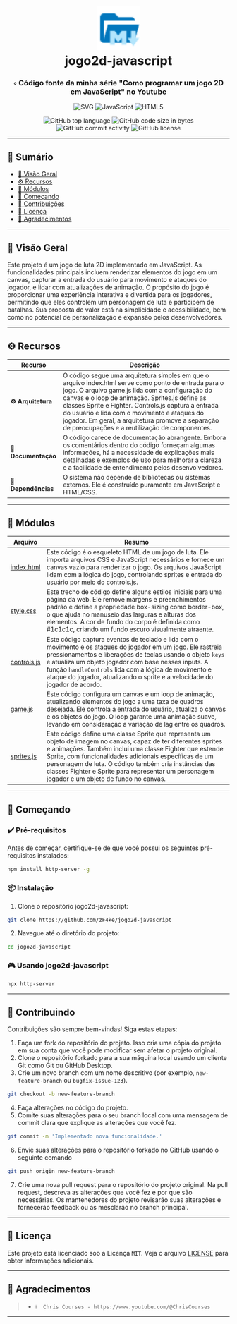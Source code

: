 <div align="center">
<h1 align="center">
<img src="https://raw.githubusercontent.com/PKief/vscode-material-icon-theme/ec559a9f6bfd399b82bb44393651661b08aaf7ba/icons/folder-markdown-open.svg" width="100" />
<br>jogo2d-javascript
</h1>
<h3>◦ Código fonte da minha série "Como programar um jogo 2D em JavaScript" no Youtube</h3>

<p align="center">
<img src="https://img.shields.io/badge/SVG-FFB13B.svg?style&logo=SVG&logoColor=black" alt="SVG" />
<img src="https://img.shields.io/badge/JavaScript-F7DF1E.svg?style&logo=JavaScript&logoColor=black" alt="JavaScript" />
<img src="https://img.shields.io/badge/HTML5-E34F26.svg?style&logo=HTML5&logoColor=white" alt="HTML5" />
</p>
<img src="https://img.shields.io/github/languages/top/zF4ke/jogo2d-javascript?style&color=5D6D7E" alt="GitHub top language" />
<img src="https://img.shields.io/github/languages/code-size/zF4ke/jogo2d-javascript?style&color=5D6D7E" alt="GitHub code size in bytes" />
<img src="https://img.shields.io/github/commit-activity/m/zF4ke/jogo2d-javascript?style&color=5D6D7E" alt="GitHub commit activity" />
<img src="https://img.shields.io/github/license/zF4ke/jogo2d-javascript?style&color=5D6D7E" alt="GitHub license" />
</div>

---

## 📒 Sumário
- [📍 Visão Geral](#-visão-geral)
- [⚙️ Recursos](#-recursos)
- [🧩 Módulos](#módulos)
- [🚀 Começando](#-começando)
- [🤝 Contribuições](#-contribuições)
- [📄 Licença](#-licença)
- [👏 Agradecimentos](#-agradecimentos)

---


## 📍 Visão Geral

Este projeto é um jogo de luta 2D implementado em JavaScript. As funcionalidades principais incluem renderizar elementos do jogo em um canvas, capturar a entrada do usuário para movimento e ataques do jogador, e lidar com atualizações de animação. O propósito do jogo é proporcionar uma experiência interativa e divertida para os jogadores, permitindo que eles controlem um personagem de luta e participem de batalhas. Sua proposta de valor está na simplicidade e acessibilidade, bem como no potencial de personalização e expansão pelos desenvolvedores.

---

## ⚙️ Recursos

| Recurso                | Descrição                           |
| ---------------------- | ------------------------------------- |
| **⚙️ Arquitetura**     | O código segue uma arquitetura simples em que o arquivo index.html serve como ponto de entrada para o jogo. O arquivo game.js lida com a configuração do canvas e o loop de animação. Sprites.js define as classes Sprite e Fighter. Controls.js captura a entrada do usuário e lida com o movimento e ataques do jogador. Em geral, a arquitetura promove a separação de preocupações e a reutilização de componentes.   |
| **📖 Documentação**   | O código carece de documentação abrangente. Embora os comentários dentro do código forneçam algumas informações, há a necessidade de explicações mais detalhadas e exemplos de uso para melhorar a clareza e a facilidade de entendimento pelos desenvolvedores.      |
| **🔗 Dependências**    | O sistema não depende de bibliotecas ou sistemas externos. Ele é construído puramente em JavaScript e HTML/CSS.    |



---

## 🧩 Módulos


| Arquivo                                                                               | Resumo                                                                                                                                                                                                                                                                                                                                                                                        |
| ---                                                                                | ---                                                                                                                                                                                                                                                                                                                                                                                            |
| [index.html](https://github.com/zF4ke/jogo2d-javascript/blob/main/index.html)      | Este código é o esqueleto HTML de um jogo de luta. Ele importa arquivos CSS e JavaScript necessários e fornece um canvas vazio para renderizar o jogo. Os arquivos JavaScript lidam com a lógica do jogo, controlando sprites e entrada do usuário por meio do controls.js.                                                                                                                                             |
| [style.css](https://github.com/zF4ke/jogo2d-javascript/blob/main/style.css)        | Este trecho de código define alguns estilos iniciais para uma página da web. Ele remove margens e preenchimentos padrão e define a propriedade box-sizing como border-box, o que ajuda no manuseio das larguras e alturas dos elementos. A cor de fundo do corpo é definida como #1c1c1c, criando um fundo escuro visualmente atraente.                                                                              |
| [controls.js](https://github.com/zF4ke/jogo2d-javascript/blob/main/js/controls.js) | Este código captura eventos de teclado e lida com o movimento e os ataques do jogador em um jogo. Ele rastreia pressionamentos e liberações de teclas usando o objeto `keys` e atualiza um objeto jogador com base nesses inputs. A função `handleControls` lida com a lógica de movimento e ataque do jogador, atualizando o sprite e a velocidade do jogador de acordo.                                                            |
| [game.js](https://github.com/zF4ke/jogo2d-javascript/blob/main/js/game.js)         | Este código configura um canvas e um loop de animação, atualizando elementos do jogo a uma taxa de quadros desejada. Ele controla a entrada do usuário, atualiza o canvas e os objetos do jogo. O loop garante uma animação suave, levando em consideração a variação de lag entre os quadros.                                                                                                                                         |
| [sprites.js](https://github.com/zF4ke/jogo2d-javascript/blob/main/js/sprites.js)   | Este código define uma classe Sprite que representa um objeto de imagem no canvas, capaz de ter diferentes sprites e animações. Também inclui uma classe Fighter que estende Sprite, com funcionalidades adicionais específicas de um personagem de luta. O código também cria instâncias das classes Fighter e Sprite para representar um personagem jogador e um objeto de fundo no canvas. |


---

## 🚀 Começando

### ✔️ Pré-requisitos

Antes de começar, certifique-se de que você possui os seguintes pré-requisitos instalados:
```sh
npm install http-server -g
```

### 📦 Instalação

1. Clone o repositório jogo2d-javascript:
```sh
git clone https://github.com/zF4ke/jogo2d-javascript
```

2. Navegue até o diretório do projeto:
```sh
cd jogo2d-javascript
```

### 🎮 Usando jogo2d-javascript

```sh
npx http-server
```

---

## 🤝 Contribuindo

Contribuições são sempre bem-vindas! Siga estas etapas:

1. Faça um fork do repositório do projeto. Isso cria uma cópia do projeto em sua conta que você pode modificar sem afetar o projeto original.
2. Clone o repositório forkado para a sua máquina local usando um cliente Git como Git ou GitHub Desktop.
3. Crie um novo branch com um nome descritivo (por exemplo, `new-feature-branch` ou `bugfix-issue-123`).
```sh
git checkout -b new-feature-branch
```
4. Faça alterações no código do projeto.
5. Comite suas alterações para o seu branch local com uma mensagem de commit clara que explique as alterações que você fez.
```sh
git commit -m 'Implementado nova funcionalidade.'
```
6. Envie suas alterações para o repositório forkado no GitHub usando o seguinte comando
```sh
git push origin new-feature-branch
```
7. Crie uma nova pull request para o repositório do projeto original. Na pull request, descreva as alterações que você fez e por que são necessárias.
Os mantenedores do projeto revisarão suas alterações e fornecerão feedback ou as mesclarão no branch principal.

---

## 📄 Licença

Este projeto está licenciado sob a Licença `MIT`. Veja o arquivo [LICENSE](https://github.com/zF4ke/jogo2d-javascript/blob/main/LICENSE) para obter informações adicionais.

---

## 👏 Agradecimentos

> - `ℹ️  Chris Courses - https://www.youtube.com/@ChrisCourses`

---
